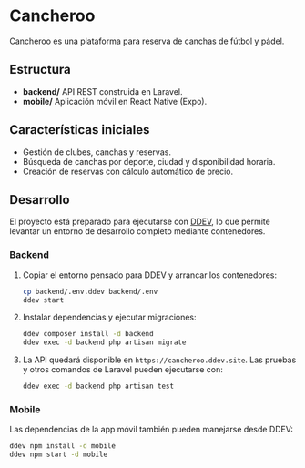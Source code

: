 # Cancheroo

Cancheroo es una plataforma para reserva de canchas de fútbol y pádel.

## Estructura

- **backend/** API REST construida en Laravel.
- **mobile/** Aplicación móvil en React Native (Expo).

## Características iniciales

- Gestión de clubes, canchas y reservas.
- Búsqueda de canchas por deporte, ciudad y disponibilidad horaria.
- Creación de reservas con cálculo automático de precio.

## Desarrollo

El proyecto está preparado para ejecutarse con [DDEV](https://ddev.readthedocs.io/), lo que permite levantar un entorno de desarrollo completo mediante contenedores.

### Backend

1. Copiar el entorno pensado para DDEV y arrancar los contenedores:

   ```bash
   cp backend/.env.ddev backend/.env
   ddev start
   ```

2. Instalar dependencias y ejecutar migraciones:

   ```bash
   ddev composer install -d backend
   ddev exec -d backend php artisan migrate
   ```

3. La API quedará disponible en `https://cancheroo.ddev.site`. Las pruebas y otros comandos de Laravel pueden ejecutarse con:

   ```bash
   ddev exec -d backend php artisan test
   ```

### Mobile

Las dependencias de la app móvil también pueden manejarse desde DDEV:

```bash
ddev npm install -d mobile
ddev npm start -d mobile
```
